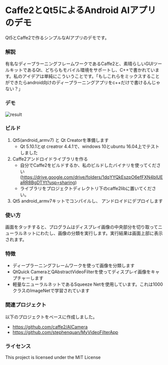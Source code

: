 # Caffe2とQt5によるAndroid AIアプリのデモ

Qt5とCaffe2で作るシンプルなAIアプリのデモです。

### 解説

有名なディープラーニングフレームワークであるCaffe2と、素晴らしいGUIツールキットであるQt、どちらもモバイル環境をサポートし、C++で書かれています。私のアイデアは単純にこういうことです。「もしこれらをミックスすることができたらandroid向けのディープラーニングアプリをc++だけで書けるんじゃない？」

### デモ
![result](https://github.com/yamsam/Qt5Caffe2AndroidDemo/blob/media/demo.gif)

### ビルド
1) Qt5(android_armv7) と Qt Creatorを準備します 
   - Qt 5.10.1とqt creatror 4.4.1で、windows 10とubuntu 16.04上でテストしました
2) Caffe2アンドロイドライブラリを作る
   - 自分でCaffe2をビルドするか、私のビルドしたバイナリを使ってください (https://drive.google.com/drive/folders/1dqYYQkEszpO6efFXN4blUEaRR8BgDTYt?usp=sharing)  
   - ライブラリをプロジェクトディレクトリ下のcaffe2libに置いてください。
3) Qt5 android_armv7キットでコンパイルし、 アンドロイドにデプロイします

### 使い方
画面をタッチすると、プログラムはディスプレイ画像の中央部分を切り取ってニューラルネットにわたし、画像の分類を実行します。実行結果は画面上部に表示されます。

### 特徴
* ディープラーニングフレームワークを使って画像を分類します
* QtQuick CameraとQAbstractVideoFilterを使ってディスプレイ画像をキャプチャーします
* 軽量なニューラルネットであるSqueeze Netを使用しています。これは1000クラスのImageNetで学習されています

### 関連プロジェクト
以下のプロジェクトをベースに作成しました。
 * https://github.com/caffe2/AICamera
 * https://github.com/stephenquan/MyVideoFilterApp

### ライセンス
This project is licensed under the MIT License
